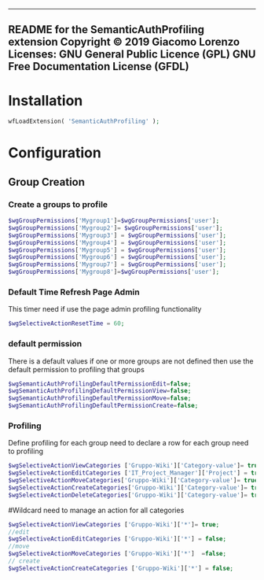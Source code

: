 --------------------------------------------------------------------------
README for the SemanticAuthProfiling extension
Copyright © 2019 Giacomo Lorenzo
Licenses: GNU General Public Licence (GPL)
          GNU Free Documentation License (GFDL)
--------------------------------------------------------------------------
# Installation
```php
wfLoadExtension( 'SemanticAuthProfiling' );
```
# Configuration


## Group Creation
### Create a groups to profile
```php
$wgGroupPermissions['Mygroup1']=$wgGroupPermissions['user'];
$wgGroupPermissions['Mygroup2']= $wgGroupPermissions['user'];
$wgGroupPermissions['Mygroup3'] = $wgGroupPermissions['user'];
$wgGroupPermissions['Mygroup4'] = $wgGroupPermissions['user'];
$wgGroupPermissions['Mygroup5'] = $wgGroupPermissions['user'];
$wgGroupPermissions['Mygroup6'] = $wgGroupPermissions['user'];
$wgGroupPermissions['Mygroup7'] = $wgGroupPermissions['user'];
$wgGroupPermissions['Mygroup8']=$wgGroupPermissions['user'];
```


### Default Time Refresh Page Admin
This timer need if use the page admin profiling functionality
```php
$wgSelectiveActionResetTime = 60;
```



### default permission 
There is a default values if one or more groups are not defined then use the default permission to profiling that groups
```php
$wgSemanticAuthProfilingDefaultPermissionEdit=false;
$wgSemanticAuthProfilingDefaultPermissionView=false;
$wgSemanticAuthProfilingDefaultPermissionMove=false;
$wgSemanticAuthProfilingDefaultPermissionCreate=false;
```

### Profiling
Define profiling for each group need to declare a row for each group need to profiling
```php
$wgSelectiveActionViewCategories ['Gruppo-Wiki']['Category-value']= true;
$wgSelectiveActionEditCategories ['IT_Project_Manager']['Project'] = true;
$wgSelectiveActionMoveCategories['Gruppo-Wiki']['Category-value']= true;
$wgSelectiveActionCreateCategories['Gruppo-Wiki']['Category-value']= true;
$wgSelectiveActionDeleteCategories['Gruppo-Wiki']['Category-value']= true;
```

#Wildcard 
need to manage an action for all categories
```php
$wgSelectiveActionViewCategories ['Gruppo-Wiki']['*']= true;
//edit
$wgSelectiveActionEditCategories ['Gruppo-Wiki']['*'] = false;
//move 
$wgSelectiveActionMoveCategories ['Gruppo-Wiki']['*']  =false;
// create
$wgSelectiveActionCreateCategories ['Gruppo-Wiki']['*'] = false;
```



